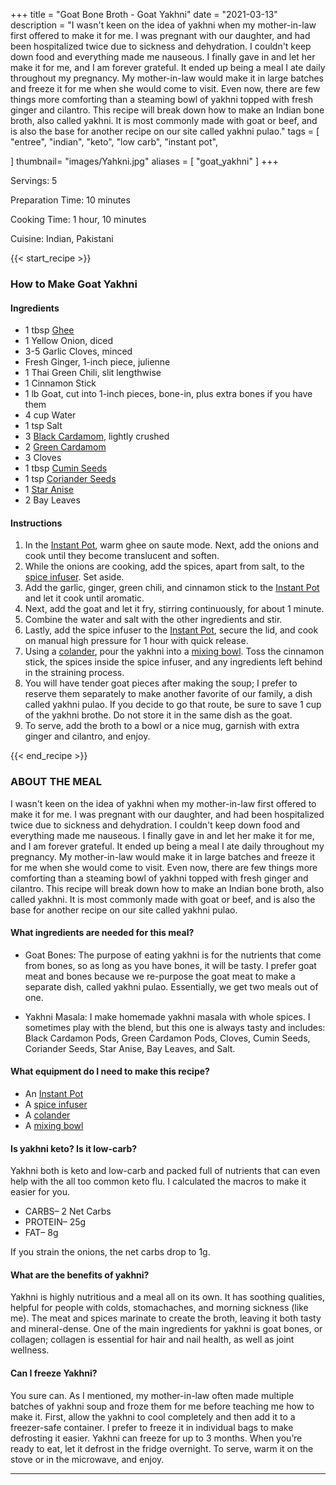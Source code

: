 +++
title = "Goat Bone Broth - Goat Yakhni"
date = "2021-03-13"
description = "I wasn't keen on the idea of yakhni when my mother-in-law first offered to make it for me. I was pregnant with our daughter, and had been hospitalized twice due to sickness and dehydration. I couldn't keep down food and everything made me nauseous. I finally gave in and let her make it for me, and I am forever grateful. It ended up being a meal I ate daily throughout my pregnancy. My mother-in-law would make it in large batches and freeze it for me when she would come to visit. Even now, there are few things more comforting than a steaming bowl of yakhni topped with fresh ginger and cilantro. This recipe will break down how to make an Indian bone broth, also called yakhni. It is most commonly made with goat or beef, and is also the base for another recipe on our site called yakhni pulao." 
tags = [
    "entree",
    "indian",
    "keto",
    "low carb",
    "instant pot",
    
]
thumbnail= "images/Yahkni.jpg"
aliases = [
"goat_yakhni"
]
+++

Servings: 5 <!--more-->

Preparation Time: 10 minutes 

Cooking Time: 1 hour, 10 minutes 

Cuisine: Indian, Pakistani  

{{< start_recipe >}}

### How to Make Goat Yakhni 

#### Ingredients 

* 1 tbsp [Ghee](https://amzn.to/3vmpBaf)
* 1 Yellow Onion, diced 
* 3-5 Garlic Cloves, minced
* Fresh Ginger, 1-inch piece, julienne 
* 1 Thai Green Chili, slit lengthwise
* 1 Cinnamon Stick 
* 1 lb Goat, cut into 1-inch pieces, bone-in, plus extra bones if you have them 
* 4 cup Water 
* 1 tsp Salt 
* 3 [Black Cardamom](https://amzn.to/3E3UAvQ), lightly crushed 
* 2 [Green Cardamom](https://amzn.to/3o9eWyl)
* 3 Cloves 
* 1 tbsp [Cumin Seeds](https://amzn.to/3cXRhKH) 
* 1 tsp [Coriander Seeds](https://amzn.to/3o16wcb)
* 1 [Star Anise](https://amzn.to/3I4ayZ6)
* 2 Bay Leaves 

#### Instructions

1. In the [Instant Pot](https://amzn.to/3qLtTEw), warm ghee on saute mode. Next, add the onions and cook until they become translucent and soften. 
2. While the onions are cooking, add the spices, apart from salt, to the [spice infuser](https://amzn.to/38zcQ2w). Set aside. 
3. Add the garlic, ginger, green chili, and cinnamon stick to the [Instant Pot](https://amzn.to/3qLtTEw) and let it cook until aromatic. 
4. Next, add the goat and let it fry, stirring continuously, for about 1 minute. 
5. Combine the water and salt with the other ingredients and stir. 
6. Lastly, add the spice infuser to the [Instant Pot](https://amzn.to/3qLtTEw), secure the lid, and cook on manual high pressure for 1 hour with quick release. 
7. Using a [colander](https://amzn.to/3xB30Zg), pour the yakhni into a [mixing bowl](https://amzn.to/3E5SPy0). Toss the cinnamon stick, the spices inside the spice infuser, and any ingredients left behind in the straining process. 
8. You will have tender goat pieces after making the soup; I prefer to reserve them separately to make another favorite of our family, a dish called yakhni pulao. If you decide to go that route, be sure to save 1 cup of the yakhni brothe. Do not store it in the same dish as the goat. 
9. To serve, add the broth to a bowl or a nice mug, garnish with extra ginger and cilantro, and enjoy.  

{{< end_recipe >}}

### ABOUT THE MEAL 

I wasn't keen on the idea of yakhni when my mother-in-law first offered to make it for me. I was pregnant with our daughter, and had been hospitalized twice due to sickness and dehydration. I couldn't keep down food and everything made me nauseous. I finally gave in and let her make it for me, and I am forever grateful. It ended up being a meal I ate daily throughout my pregnancy. My mother-in-law would make it in large batches and freeze it for me when she would come to visit. Even now, there are few things more comforting than a steaming bowl of yakhni topped with fresh ginger and cilantro. This recipe will break down how to make an Indian bone broth, also called yakhni. It is most commonly made with goat or beef, and is also the base for another recipe on our site called yakhni pulao.

#### What ingredients are needed for this meal?

* Goat Bones: The purpose of eating yakhni is for the nutrients that come from bones, so as long as you have bones, it will be tasty. I prefer goat meat and bones because we re-purpose the goat meat to make a separate dish, called yakhni pulao. Essentially, we get two meals out of one. 

* Yakhni Masala: I make homemade yakhni masala with whole spices. I sometimes play with the blend, but this one is always tasty and includes: Black Cardamon Pods, Green Cardamon Pods, Cloves, Cumin Seeds, Coriander Seeds, Star Anise, Bay Leaves, and Salt.   

#### What equipment do I need to make this recipe?

* An [Instant Pot](https://amzn.to/3rJtgwM)
* A [spice infuser](https://amzn.to/3lhIYN1)
* A [colander](https://amzn.to/3xB30Zg)
* A [mixing bowl](https://amzn.to/3E5SPy0)

#### Is yakhni keto? Is it low-carb?

Yakhni both is keto and low-carb and packed full of nutrients that can even help with the all too common keto flu. I calculated the macros to make it easier for you. 

* CARBS– 2 Net Carbs
* PROTEIN– 25g
* FAT– 8g

If you strain the onions, the net carbs drop to 1g.

#### What are the benefits of yakhni? 

Yakhni is highly nutritious and a meal all on its own. It has soothing qualities, helpful for people with colds, stomachaches, and morning sickness (like me). The meat and spices marinate to create the broth, leaving it both tasty and mineral-dense. One of the main ingredients for yakhni is goat bones, or collagen; collagen is essential for hair and nail health, as well as joint wellness.

#### Can I freeze Yakhni?

You sure can. As I mentioned, my mother-in-law often made multiple batches of yakhni soup and froze them for me before teaching me how to make it. First, allow the yakhni to cool completely and then add it to a freezer-safe container. I prefer to freeze it in individual bags to make defrosting it easier. Yakhni can freeze for up to 3 months. When you’re ready to eat, let it defrost in the fridge overnight. To serve, warm it on the stove or in the microwave, and enjoy. 

----
